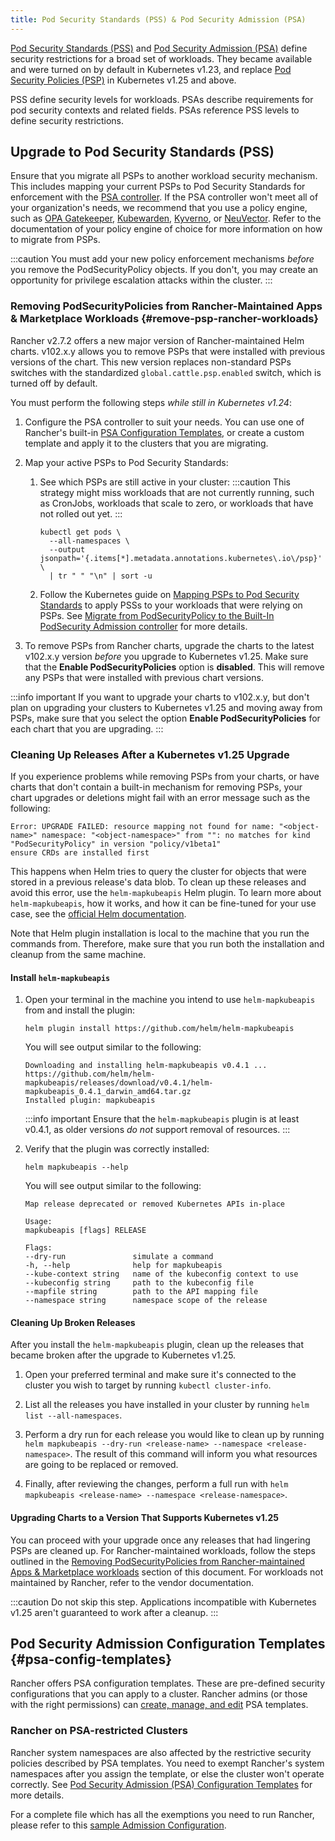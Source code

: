 ```yaml
---
title: Pod Security Standards (PSS) & Pod Security Admission (PSA)
---
```


[Pod Security Standards (PSS)](https://kubernetes.io/docs/concepts/security/pod-security-standards/) and [Pod Security Admission (PSA)](https://kubernetes.io/docs/concepts/security/pod-security-admission/) define security restrictions for a broad set of workloads.
They became available and were turned on by default in Kubernetes v1.23, and replace [Pod Security Policies (PSP)](https://kubernetes.io/docs/concepts/security/pod-security-policy/) in Kubernetes v1.25 and above.

PSS define security levels for workloads. PSAs describe requirements for pod security contexts and related fields. PSAs reference PSS levels to define security restrictions.

## Upgrade to Pod Security Standards (PSS)

Ensure that you migrate all PSPs to another workload security mechanism. This includes mapping your current PSPs to Pod Security Standards for enforcement with the [PSA controller](https://kubernetes.io/docs/concepts/security/pod-security-admission/). If the PSA controller won't meet all of your organization's needs, we recommend that you use a policy engine, such as [OPA Gatekeeper](https://github.com/open-policy-agent/gatekeeper), [Kubewarden](https://www.kubewarden.io/), [Kyverno](https://kyverno.io/), or [NeuVector](https://neuvector.com/). Refer to the documentation of your policy engine of choice for more information on how to migrate from PSPs.

:::caution
You must add your new policy enforcement mechanisms _before_ you remove the PodSecurityPolicy objects. If you don't, you may create an opportunity for privilege escalation attacks within the cluster.
:::

### Removing PodSecurityPolicies from Rancher-Maintained Apps & Marketplace Workloads {#remove-psp-rancher-workloads}

Rancher v2.7.2 offers a new major version of Rancher-maintained Helm charts. v102.x.y allows you to remove PSPs that were installed with previous versions of the chart. This new version replaces non-standard PSPs switches with the standardized `global.cattle.psp.enabled` switch, which is turned off by default.

You must perform the following steps _while still in Kubernetes v1.24_:
1. Configure the PSA controller to suit your needs. You can use one of Rancher's built-in [PSA Configuration Templates](#psa-config-templates), or create a custom template and apply it to the clusters that you are migrating.

1. Map your active PSPs to Pod Security Standards:
    1. See which PSPs are still active in your cluster:
       :::caution
       This strategy might miss workloads that are not currently running, such as CronJobs, workloads that scale to zero, or workloads that have not rolled out yet.
       :::
       
       ```shell
       kubectl get pods \
         --all-namespaces \
         --output jsonpath='{.items[*].metadata.annotations.kubernetes\.io\/psp}' \
         | tr " " "\n" | sort -u
       ```

    1. Follow the Kubernetes guide on [Mapping PSPs to Pod Security Standards](https://kubernetes.io/docs/reference/access-authn-authz/psp-to-pod-security-standards/) to apply PSSs to your workloads that were relying on PSPs. See [Migrate from PodSecurityPolicy to the Built-In PodSecurity Admission controller](https://kubernetes.io/docs/tasks/configure-pod-container/migrate-from-psp/) for more details.

1. To remove PSPs from Rancher charts, upgrade the charts to the latest v102.x.y version _before_ you upgrade to Kubernetes v1.25. Make sure that the **Enable PodSecurityPolicies** option is **disabled**. This will remove any PSPs that were installed with previous chart versions.

:::info important
If you want to upgrade your charts to v102.x.y, but don't plan on upgrading your clusters to Kubernetes v1.25 and moving away from PSPs, make sure that you select the option **Enable PodSecurityPolicies** for each chart that you are upgrading.
:::

### Cleaning Up Releases After a Kubernetes v1.25 Upgrade

If you experience problems while removing PSPs from your charts, or have charts that don't contain a built-in mechanism for removing PSPs, your chart upgrades or deletions might fail with an error message such as the following:
```console
Error: UPGRADE FAILED: resource mapping not found for name: "<object-name>" namespace: "<object-namespace>" from "": no matches for kind "PodSecurityPolicy" in version "policy/v1beta1"
ensure CRDs are installed first
```

This happens when Helm tries to query the cluster for objects that were stored in a previous release's data blob. To clean up these releases and avoid this error, use the `helm-mapkubeapis` Helm  plugin. To learn more about `helm-mapkubeapis`, how it works, and how it can be fine-tuned for your use case, see the [official Helm documentation](https://github.com/helm/helm-mapkubeapis#readme).

Note that Helm plugin installation is local to the machine that you run the commands from. Therefore, make sure that you run both the installation and cleanup from the same machine.

#### Install `helm-mapkubeapis`

1. Open your terminal in the machine you intend to use `helm-mapkubeapis` from and install the plugin:
    ```shell
    helm plugin install https://github.com/helm/helm-mapkubeapis
    ```
    
    You will see output similar to the following:
    ```console
    Downloading and installing helm-mapkubeapis v0.4.1 ...
    https://github.com/helm/helm-mapkubeapis/releases/download/v0.4.1/helm-mapkubeapis_0.4.1_darwin_amd64.tar.gz
    Installed plugin: mapkubeapis
    ```
   
    :::info important
    Ensure that the `helm-mapkubeapis` plugin is at least v0.4.1, as older versions _do not_ support removal of resources.
    :::

1. Verify that the plugin was correctly installed:
    ```shell
    helm mapkubeapis --help
    ```
    
    You will see output similar to the following:
    ```console
    Map release deprecated or removed Kubernetes APIs in-place
    
    Usage:
    mapkubeapis [flags] RELEASE
    
    Flags:
    --dry-run               simulate a command
    -h, --help              help for mapkubeapis
    --kube-context string   name of the kubeconfig context to use
    --kubeconfig string     path to the kubeconfig file
    --mapfile string        path to the API mapping file
    --namespace string      namespace scope of the release
    ```

#### Cleaning Up Broken Releases

After you install the `helm-mapkubeapis` plugin, clean up the releases that became broken after the upgrade to Kubernetes v1.25.

1. Open your preferred terminal and make sure it's connected to the cluster you wish to target by running `kubectl cluster-info`.

1. List all the releases you have installed in your cluster by running `helm list --all-namespaces`.

1. Perform a dry run for each release you would like to clean up by running `helm mapkubeapis --dry-run <release-name> --namespace <release-namespace>`. The result of this command will inform you what resources are going to be replaced or removed.

1. Finally, after reviewing the changes, perform a full run with `helm mapkubeapis <release-name> --namespace <release-namespace>`.

#### Upgrading Charts to a Version That Supports Kubernetes v1.25

You can proceed with your upgrade once any releases that had lingering PSPs are cleaned up. For Rancher-maintained workloads, follow the steps outlined in the [Removing PodSecurityPolicies from Rancher-maintained Apps & Marketplace workloads](#remove-psp-rancher-workloads) section of this document.
For workloads not maintained by Rancher, refer to the vendor documentation.

:::caution
Do not skip this step. Applications incompatible with Kubernetes v1.25 aren't guaranteed to work after a cleanup.
:::

## Pod Security Admission Configuration Templates {#psa-config-templates}

Rancher offers PSA configuration templates. These are pre-defined security configurations that you can apply to a cluster. Rancher admins (or those with the right permissions) can [create, manage, and edit](./psa-config-templates.md) PSA templates.

### Rancher on PSA-restricted Clusters

Rancher system namespaces are also affected by the restrictive security policies described by PSA templates. You need to exempt Rancher's system namespaces after you assign the template, or else the cluster won't operate correctly. See [Pod Security Admission (PSA) Configuration Templates](./psa-config-templates.md#exempting-required-rancher-namespaces) for more details.

For a complete file which has all the exemptions you need to run Rancher, please refer to this [sample Admission Configuration](../../../reference-guides/rancher-security/psa-restricted-exemptions.md).
